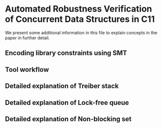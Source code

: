 # Automated Robustness Verification of Concurrent Data Structures in C11
We present some additional information in this file to explain concepts in the paper in further detail.

## Encoding library constraints using SMT

## Tool workflow

## Detailed explanation of Treiber stack

## Detailed explanation of Lock-free queue

## Detailed explanation of Non-blocking set
